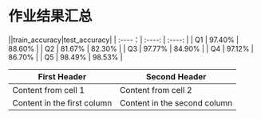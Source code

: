 # 作业结果汇总

||train_accuracy|test_accuracy|
| :----：| :----: | :----: |
| Q1 | 97.40% | 88.60% |
| Q2 | 81.67% | 82.30% |
| Q3 | 97.77% | 84.90% |
| Q4 | 97.12% | 86.70% |
| Q5 | 98.49% | 98.53% |

First Header | Second Header
------------ | -------------
Content from cell 1 | Content from cell 2
Content in the first column | Content in the second column
